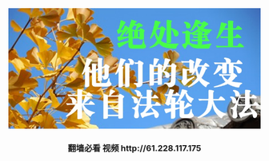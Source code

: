 
<div align=center>
<img src="img/1914-1.jpg" width=880>
  <h3 align=center>翻墙必看 视频 http://61.228.117.175 </h3>
</div>
